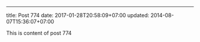 ---
title: Post 774
date: 2017-01-28T20:58:09+07:00
updated: 2014-08-07T15:36:07+07:00

This is content of post 774